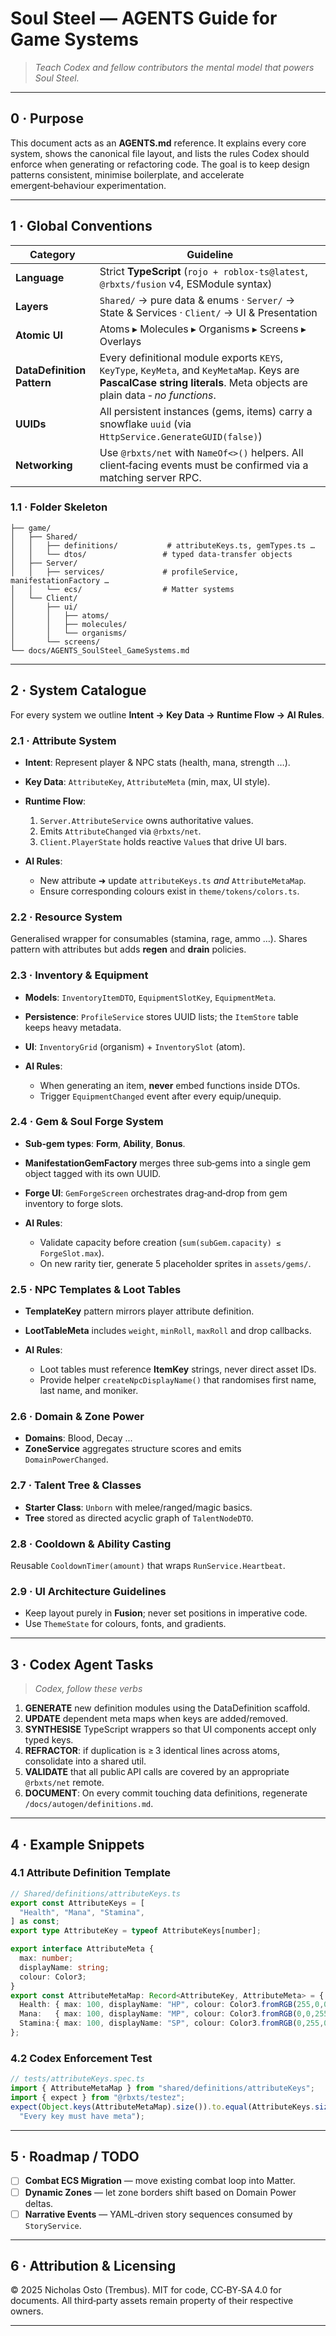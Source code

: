 # Soul Steel — **AGENTS** Guide for Game Systems

> *Teach Codex and fellow contributors the mental model that powers Soul Steel.*

---

## 0 · Purpose

This document acts as an **AGENTS.md** reference. It explains every core system, shows the canonical file layout, and lists the rules Codex should enforce when generating or refactoring code. The goal is to keep design patterns consistent, minimise boilerplate, and accelerate emergent‑behaviour experimentation.

---

## 1 · Global Conventions

| Category                   | Guideline                                                                                                                                                                |
| -------------------------- | ------------------------------------------------------------------------------------------------------------------------------------------------------------------------ |
| **Language**               | Strict **TypeScript** (`rojo + roblox-ts@latest`, `@rbxts/fusion` v4, ESModule syntax)                                                                                   |
| **Layers**                 | `Shared/` → pure data & enums · `Server/` → State & Services · `Client/` → UI & Presentation                                                                             |
| **Atomic UI**              | Atoms ▸ Molecules ▸ Organisms ▸ Screens ▸ Overlays                                                                                                                       |
| **DataDefinition Pattern** | Every definitional module exports `KEYS`, `KeyType`, `KeyMeta`, and `KeyMetaMap`. Keys are **PascalCase string literals**. Meta objects are plain data ‑ *no functions*. |
| **UUIDs**                  | All persistent instances (gems, items) carry a snowflake `uuid` (via `HttpService.GenerateGUID(false)`)                                                                  |
| **Networking**             | Use `@rbxts/net` with `NameOf<>()` helpers.  All client‑facing events must be confirmed via a matching server RPC.                                                       |

### 1.1 · Folder Skeleton

```
├── game/
│   ├── Shared/
│   │   ├── definitions/           # attributeKeys.ts, gemTypes.ts …
│   │   └── dtos/                 # typed data‑transfer objects
│   ├── Server/
│   │   ├── services/             # profileService, manifestationFactory …
│   │   └── ecs/                  # Matter systems
│   └── Client/
│       ├── ui/
│       │   ├── atoms/
│       │   ├── molecules/
│       │   └── organisms/
│       └── screens/
└── docs/AGENTS_SoulSteel_GameSystems.md
```

---

## 2 · System Catalogue

For every system we outline **Intent → Key Data → Runtime Flow → AI Rules**.

### 2.1 · Attribute System

* **Intent**: Represent player & NPC stats (health, mana, strength …).
* **Key Data**: `AttributeKey`, `AttributeMeta` (min, max, UI style).
* **Runtime Flow**:

  1. `Server.AttributeService` owns authoritative values.
  2. Emits `AttributeChanged` via `@rbxts/net`.
  3. `Client.PlayerState` holds reactive `Value`s that drive UI bars.
* **AI Rules**:

  * New attribute ➜ update `attributeKeys.ts` *and* `AttributeMetaMap`.
  * Ensure corresponding colours exist in `theme/tokens/colors.ts`.

### 2.2 · Resource System

Generalised wrapper for consumables (stamina, rage, ammo …). Shares pattern with attributes but adds **regen** and **drain** policies.

### 2.3 · Inventory & Equipment

* **Models**: `InventoryItemDTO`, `EquipmentSlotKey`, `EquipmentMeta`.
* **Persistence**: `ProfileService` stores UUID lists; the `ItemStore` table keeps heavy metadata.
* **UI**: `InventoryGrid` (organism) + `InventorySlot` (atom).
* **AI Rules**:

  * When generating an item, **never** embed functions inside DTOs.
  * Trigger `EquipmentChanged` event after every equip/unequip.

### 2.4 · Gem & Soul Forge System

* **Sub‑gem types**: **Form**, **Ability**, **Bonus**.
* **ManifestationGemFactory** merges three sub‑gems into a single gem object tagged with its own UUID.
* **Forge UI**: `GemForgeScreen` orchestrates drag‑and‑drop from gem inventory to forge slots.
* **AI Rules**:

  * Validate capacity before creation (`sum(subGem.capacity) ≤ ForgeSlot.max`).
  * On new rarity tier, generate 5 placeholder sprites in `assets/gems/`.

### 2.5 · NPC Templates & Loot Tables

* **TemplateKey** pattern mirrors player attribute definition.
* **LootTableMeta** includes `weight`, `minRoll`, `maxRoll` and drop callbacks.
* **AI Rules**:

  * Loot tables must reference **ItemKey** strings, never direct asset IDs.
  * Provide helper `createNpcDisplayName()` that randomises first name, last name, and moniker.

### 2.6 · Domain & Zone Power

* **Domains**: Blood, Decay ...
* **ZoneService** aggregates structure scores and emits `DomainPowerChanged`.

### 2.7 · Talent Tree & Classes

* **Starter Class**: `Unborn` with melee/ranged/magic basics.
* **Tree** stored as directed acyclic graph of `TalentNodeDTO`.

### 2.8 · Cooldown & Ability Casting

Reusable `CooldownTimer(amount)` that wraps `RunService.Heartbeat`.

### 2.9 · UI Architecture Guidelines

* Keep layout purely in **Fusion**; never set positions in imperative code.
* Use `ThemeState` for colours, fonts, and gradients.

---

## 3 · Codex Agent Tasks

> *Codex, follow these verbs*

1. **GENERATE** new definition modules using the DataDefinition scaffold.
2. **UPDATE** dependent meta maps when keys are added/removed.
3. **SYNTHESISE** TypeScript wrappers so that UI components accept only typed keys.
4. **REFRACTOR**: if duplication is ≥ 3 identical lines across atoms, consolidate into a shared util.
5. **VALIDATE** that all public API calls are covered by an appropriate `@rbxts/net` remote.
6. **DOCUMENT**: On every commit touching data definitions, regenerate `/docs/autogen/definitions.md`.

---

## 4 · Example Snippets

### 4.1 Attribute Definition Template

```ts
// Shared/definitions/attributeKeys.ts
export const AttributeKeys = [
  "Health", "Mana", "Stamina",
] as const;
export type AttributeKey = typeof AttributeKeys[number];

export interface AttributeMeta {
  max: number;
  displayName: string;
  colour: Color3;
}
export const AttributeMetaMap: Record<AttributeKey, AttributeMeta> = {
  Health: { max: 100, displayName: "HP", colour: Color3.fromRGB(255,0,0) },
  Mana:   { max: 100, displayName: "MP", colour: Color3.fromRGB(0,0,255) },
  Stamina:{ max: 100, displayName: "SP", colour: Color3.fromRGB(0,255,0) },
};
```

### 4.2 Codex Enforcement Test

```ts
// tests/attributeKeys.spec.ts
import { AttributeMetaMap } from "shared/definitions/attributeKeys";
import { expect } from "@rbxts/testez";
expect(Object.keys(AttributeMetaMap).size()).to.equal(AttributeKeys.size(),
  "Every key must have meta");
```

---

## 5 · Roadmap / TODO

* [ ] **Combat ECS Migration** — move existing combat loop into Matter.
* [ ] **Dynamic Zones** — let zone borders shift based on Domain Power deltas.
* [ ] **Narrative Events** — YAML‑driven story sequences consumed by `StoryService`.

---

## 6 · Attribution & Licensing

© 2025 Nicholas Osto (Trembus). MIT for code, CC‑BY‑SA 4.0 for documents.  All third‑party assets remain property of their respective owners.

---
